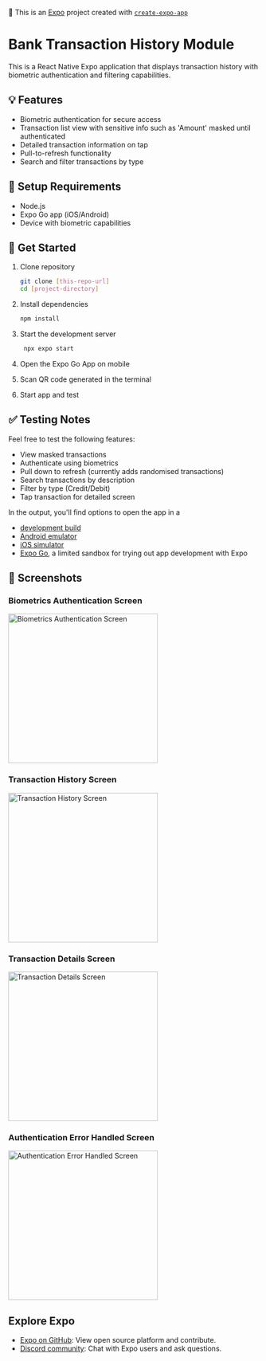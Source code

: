 👋 This is an [Expo](https://expo.dev) project created with [`create-expo-app`](https://www.npmjs.com/package/create-expo-app)

# Bank Transaction History Module
This is a React Native Expo application that displays transaction history with biometric authentication and filtering capabilities.

## :bulb: Features
- Biometric authentication for secure access
- Transaction list view with sensitive info such as 'Amount' masked until authenticated
- Detailed transaction information on tap
- Pull-to-refresh functionality 
- Search and filter transactions by type

## :wrench: Setup Requirements
- Node.js
- Expo Go app (iOS/Android)
- Device with biometric capabilities

## :muscle: Get Started
1. Clone repository
   ```bash
   git clone [this-repo-url]
   cd [project-directory]
   ```
   
1. Install dependencies
   ```bash
   npm install
   ```

2. Start the development server
   ```bash
    npx expo start
   ```
3. Open the Expo Go App on mobile
4. Scan QR code generated in the terminal
5. Start app and test

## :white_check_mark: Testing Notes
Feel free to test the following features:
- View masked transactions
- Authenticate using biometrics
- Pull down to refresh (currently adds randomised transactions)
- Search transactions by description
- Filter by type (Credit/Debit)
- Tap transaction for detailed screen


In the output, you'll find options to open the app in a

- [development build](https://docs.expo.dev/develop/development-builds/introduction/)
- [Android emulator](https://docs.expo.dev/workflow/android-studio-emulator/)
- [iOS simulator](https://docs.expo.dev/workflow/ios-simulator/)
- [Expo Go](https://expo.dev/go), a limited sandbox for trying out app development with Expo

## :camera_flash: Screenshots
### Biometrics Authentication Screen
<img src="./screenshots/YTLS_01AuthScreen.jpeg" width="300" alt="Biometrics Authentication Screen">

### Transaction History Screen
<img src="./screenshots/YTLS_02TransactionHistScreen.jpeg" width="300" alt="Transaction History Screen">

### Transaction Details Screen
<img src="./screenshots/YTLS_03TransactionDetailsScreen.jpeg" width="300" alt="Transaction Details Screen">

### Authentication Error Handled Screen
<img src="./screenshots/YTLS_04AuthErrorScreen.jpeg" width="300" alt="Authentication Error Handled Screen">


## Explore Expo
- [Expo on GitHub](https://github.com/expo/expo): View open source platform and contribute.
- [Discord community](https://chat.expo.dev): Chat with Expo users and ask questions.
